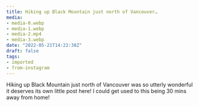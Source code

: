 ```yaml
---
title: Hiking up Black Mountain just north of Vancouver…
media:
- media-0.webp
- media-1.webp
- media-2.mp4
- media-3.webp
date: "2022-05-21T14:22:38Z"
draft: false
tags:
- imported
- from-instagram
---
```

Hiking up Black Mountain just north of Vancouver was so utterly wonderful it deserves its own little post here\! I could get used to this being 30 mins away from home\!
